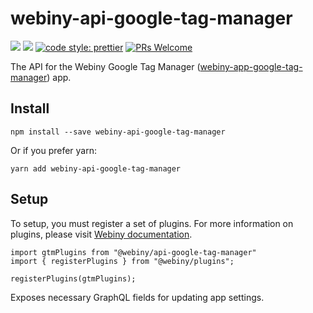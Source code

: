 # webiny-api-google-tag-manager
[![](https://img.shields.io/npm/dw/webiny-api-google-tag-manager.svg)](https://www.npmjs.com/package/webiny-api-google-tag-manager) 
[![](https://img.shields.io/npm/v/webiny-api-google-tag-manager.svg)](https://www.npmjs.com/package/webiny-api-google-tag-manager)
[![code style: prettier](https://img.shields.io/badge/code_style-prettier-ff69b4.svg?style=flat-square)](https://github.com/prettier/prettier)
[![PRs Welcome](https://img.shields.io/badge/PRs-welcome-brightgreen.svg?style=flat-square)](http://makeapullrequest.com)

The API for the Webiny Google Tag Manager ([webiny-app-google-tag-manager](../webiny-app-google-tag-manager)) app.
    
## Install
```
npm install --save webiny-api-google-tag-manager
```

Or if you prefer yarn: 
```
yarn add webiny-api-google-tag-manager
```

## Setup
To setup, you must register a set of plugins. For more information on 
plugins, please visit [Webiny documentation](https://docs.webiny.com/docs/developer-tutorials/plugins-crash-course).

```
import gtmPlugins from "@webiny/api-google-tag-manager"
import { registerPlugins } from "@webiny/plugins";

registerPlugins(gtmPlugins);
```

Exposes necessary GraphQL fields for updating app settings.